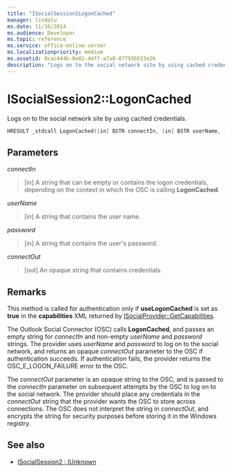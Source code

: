 ```yaml
---
title: "ISocialSession2LogonCached"
manager: lindalu
ms.date: 11/16/2014
ms.audience: Developer
ms.topic: reference
ms.service: office-online-server
ms.localizationpriority: medium
ms.assetid: 8cac444b-0e81-44ff-a7a0-87793b533e26
description: "Logs on to the social network site by using cached credentials."
---
```


# ISocialSession2::LogonCached

Logs on to the social network site by using cached credentials.
  
```cpp
HRESULT _stdcall LogonCached([in] BSTR connectIn, [in] BSTR userName, [in] BSTR password, [out] BSTR connectOut);
```

## Parameters

_connectIn_
  
> [in] A string that can be empty or contains the logon credentials, depending on the context in which the OSC is calling **LogonCached**.

_userName_
  
> [in] A string that contains the user name.

_password_
  
> [in] A string that contains the user's password.

_connectOut_
  
> [out] An opaque string that contains credentials.

## Remarks

This method is called for authentication only if **useLogonCached** is set as **true** in the **capabilities** XML returned by [ISocialProvider::GetCapabilities](isocialprovider-getcapabilities.md).
  
The Outlook Social Connector (OSC) calls **LogonCached**, and passes an empty string for _connectIn_ and non-empty _userName_ and _password_ strings. The provider uses _userName_ and  _password_ to log on to the social network, and returns an opaque _connectOut_ parameter to the OSC if authentication succeeds. If authentication fails, the provider returns the OSC_E_LOGON_FAILURE error to the OSC.
  
The _connectOut_ parameter is an opaque string to the OSC, and is passed to the _connectIn_ parameter on subsequent attempts by the OSC to log on to the social network. The provider should place any credentials in the _connectOut_ string that the provider wants the OSC to store across connections. The OSC does not interpret the string in _connectOut_, and encrypts the string for security purposes before storing it in the Windows registry.
  
## See also

- [ISocialSession2 : IUnknown](isocialsession2iunknown.md)
